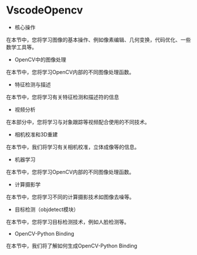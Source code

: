 # VscodeOpencv
- 核心操作

在本节中，您将学习图像的基本操作、例如像素编辑、几何变换，代码优化、一些数学工具等。

- OpenCV中的图像处理

在本节中，您将学习OpenCV内部的不同图像处理函数。

- 特征检测与描述

在本节中，您将学习有关特征检测和描述符的信息

- 视频分析

在本部分中，您将学习与对象跟踪等视频配合使用的不同技术。

- 相机校准和3D重建

在本节中，我们将学习有关相机校准，立体成像等的信息。

- 机器学习

 在本节中，您将学习OpenCV内部的不同图像处理函数。

- 计算摄影学

在本节中，您将学习不同的计算摄影技术如图像去噪等。

- 目标检测（objdetect模块）

在本节中，您将学习目标检测技术，例如人脸检测等。

- OpenCV-Python Binding

在本节中，我们将了解如何生成OpenCV-Python Binding
